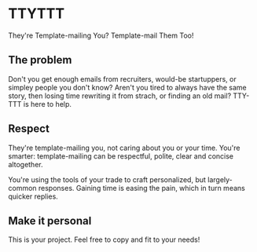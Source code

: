 # TTYTTT
They're Template-mailing You? Template-mail Them Too!

## The problem
Don't you get enough emails from recruiters, would-be startuppers, or simpley people you don't know?
Aren't you tired to always have the same story, then losing time rewriting it from strach, or finding an old mail?
TTY-TTT is here to help.

## Respect
They're template-mailing you, not caring about you or your time.
You're smarter: template-mailing can be respectful, polite, clear and concise altogether.

You're using the tools of your trade to craft personalized, but largely-common responses.
Gaining time is easing the pain, which in turn means quicker replies.

## Make it personal
This is your project. Feel free to copy and fit to your needs!
